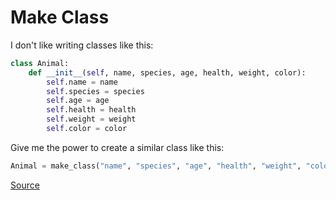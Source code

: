 # Make Class

I don't like writing classes like this:

```python
class Animal:
    def __init__(self, name, species, age, health, weight, color):
        self.name = name
        self.species = species
        self.age = age
        self.health = health
        self.weight = weight
        self.color = color
```    
 
Give me the power to create a similar class like this:

```python
Animal = make_class("name", "species", "age", "health", "weight", "color")
```

[Source](https://www.codewars.com/kata/5d774cfde98179002a7cb3c8/train/python)